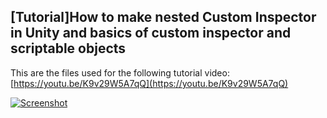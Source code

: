 ## [Tutorial]How to make nested Custom Inspector in Unity and basics of custom inspector and scriptable objects

This are the files used for the following tutorial video:
[https://youtu.be/K9v29W5A7qQ](https://youtu.be/K9v29W5A7qQ)

<a href="https://youtu.be/K9v29W5A7qQ">![Screenshot](http://i.imgur.com/pvlzzIy.png)</a>

